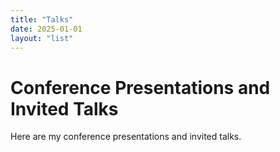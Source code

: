 ```yaml
---
title: "Talks"
date: 2025-01-01
layout: "list"
---
```


# Conference Presentations and Invited Talks

Here are my conference presentations and invited talks.

